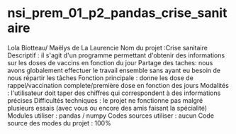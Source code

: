 # nsi_prem_01_p2_pandas_crise_sanitaire
Lola Biotteau/ Maëlys de La Laurencie
Nom du projet :Crise sanitaire
Descriptif : il s'agit d'un programme permettant d'obtenir des informations sur les doses de vaccins en fonction du jour
Partage des taches: nous avons globalement effectuer le travail ensemble sans ayant eu besoin de nous répartir les tâches
Fonction principale : donne les dose de rappel/vaccination complete/première dose en fonction des jours
Modalités : l'utilisateur doit taper des chiffres qui correspondent à des informations précises
Difficultés techniques : le projet ne fonctionne pas malgré plusieurs essais (avec vous ou encore des amis faisant la spécialité)
Modules utiliser : pandas / numpy
Codes sources utiliser : aucun
Code source des modes du projet : 100%
